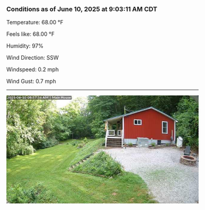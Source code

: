 ### Conditions as of June 10, 2025 at 9:03:11 AM CDT 

Temperature: 68.00 &deg;F

Feels like: 68.00 &deg;F

Humidity: 97%

Wind Direction: SSW

Windspeed: 0.2 mph

Wind Gust: 0.7 mph

---

<img src="./images/latest.jpeg"/>


